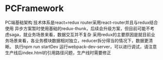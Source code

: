 # PCFramework
PC端基础架构
技术体系是react+redux
router采用react-router并且与redux结合使用
异步方案暂时使用基础的redux-thunk，后续会升级方案，但目前可能不考虑saga，就业务场景来看，数据交互并不复杂
采用redux的主要原因是就目前业务场景来看，各业务模块数据相对独立，reducer拆分得当的情况下，数据更清晰。
执行npm run startDev 运行webpack-dev-server，可以进行调试，请注意生产线后index.html的引用路径问题，生产线时需要修正
